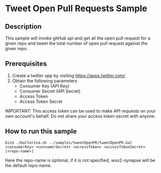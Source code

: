 # Tweet Open Pull Requests Sample

## Description

This sample will invoke gitHub api and get all the open pull request for a given repo 
and tweet the total number of open pull request against the given repo.


## Prerequisites

1. Create a twitter app by visiting https://apps.twitter.com/
2. Obtain the following parameters
    * Consumer Key (API Key)
    * Consumer Secret (API Secret)
    * Access Token
    * Access Token Secret

IMPORTANT: This access token can be used to make API requests on your own account's behalf. Do not share your access token secret with anyone.

## How to run this sample

```
bin$ ./ballerina.sh ../samples/tweetOpenPR/tweetOpenPR.bal <consumerKey> <consumerSecret> <accessToken> <accessTokenSecret> [<repo-name>]
```
Here the repo-name is optional, if it is not specified, wso2-synapse will be the default repo-name.